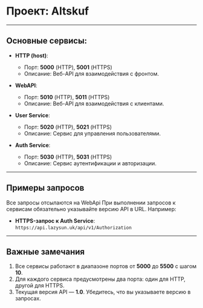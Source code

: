 # Проект: Altskuf

---

## Основные сервисы:


- **HTTP (host)**:  
   - Порт: **5000** (HTTP), **5001** (HTTPS)  
  - Описание: Веб-API для взаимодействия с фронтом.

- **WebAPI**:  
  - Порт: **5010** (HTTP), **5011** (HTTPS)  
  - Описание: Веб-API для взаимодействия с клиентами.

- **User Service**:  
  - Порт: **5020** (HTTP), **5021** (HTTPS)  
  - Описание: Сервис для управления пользователями.

- **Auth Service**:  
  - Порт: **5030** (HTTP), **5031** (HTTPS)  
  - Описание: Сервис аутентификации и авторизации.

---

## Примеры запросов
Все запросы отсылаются на WebApi
При выполнении запросов к сервисам обязательно указывайте версию API в URL. Например:

- **HTTPS-запрос к Auth Service**:  
  `https://api.lazysun.uk/api/v1/Authorization`

---

## Важные замечания

1. Все сервисы работают в диапазоне портов от **5000** до **5500** с шагом **10**.
2. Для каждого сервиса предусмотрены два порта: один для HTTP, другой для HTTPS.
3. Текущая версия API — **1.0**. Убедитесь, что вы указываете версию в запросах.

